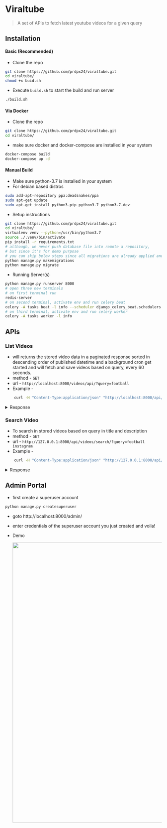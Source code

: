 # Viraltube
> A set of APIs to fetch latest youtube videos for a given query

## Installation

#### Basic (Recommended)
* Clone the repo
```bash
git clone https://github.com/prdpx24/viraltube.git
cd viraltube/
chmod +x buid.sh
```
* Execute `build.sh` to start the build and run server
```bash
./build.sh
```
#### Via Docker
* Clone the repo
```bash
git clone https://github.com/prdpx24/viraltube.git
cd viraltube/
```
* make sure docker and docker-compose are installed in your system
```bash
docker-compose build
docker-compose up -d
``` 
#### Manual Build
* Make sure python-3.7 is installed in your system
* For debian based distros
```bash
sudo add-apt-repository ppa:deadsnakes/ppa
sudo apt-get update
sudo apt-get install python3-pip python3.7 python3.7-dev
```
* Setup instructions
```bash
git clone https://github.com/prdpx24/viraltube.git
cd viraltube/
virtualenv venv --python=/usr/bin/python3.7
source ./.venv/bin/activate
pip install -r requirements.txt
# although, we never push database file into remote a repository,
# but since it's for demo purpose
# you can skip below steps since all migrations are already applied and sqlite file is exists in repo
python manage.py makemigrations
python manage.py migrate
```
* Running Server(s)
```bash
python manage.py runserver 8000
# open three new terminals
# on first terminal run
redis-server
# on second terminal, activate env and run celery beat
celery -A tasks beat -l info --scheduler django_celery_beat.schedulers:DatabaseScheduler
# on third terminal, activate env and run celery worker
celery -A tasks worker -l info
```

## APIs
### List Videos
* will returns the stored video data in a paginated response sorted in descending order of published datetime and a background cron get started and will fetch and save videos based on query, every 60 seconds.
* method - `GET`
* url  - `http://localhost:8000/videos/api/?query=football`
* Example - 
```bash
    curl -H "Content-Type:application/json" "http://localhost:8000/api/videos/?query=football"
```
<details><summary>Response</summary>
<img src="https://i.imgur.com/bwgHa6i.gif" width=900>
</details>

### Search Video
* To search in stored videos based on query in title and description
* method - `GET`
* url - `http://127.0.0.1:8000/api/videos/search/?query=football instagram`
* Example - 
```bash
    curl -H "Content-Type:application/json" "http://127.0.0.1:8000/api/videos/search/?query=football instagram"
```
<details><summary>Response</summary>
<img src="https://i.imgur.com/clJffed.gif" width=900>
</details>

## Admin Portal
* first create a superuser account
```bash
python manage.py createsuperuser
```
* goto http://localhost:8000/admin/
* enter credentials of the superuser account you just created and voila!
* Demo

    <img src="https://i.imgur.com/Ps0bD1W.gif" width=900>
    </details>